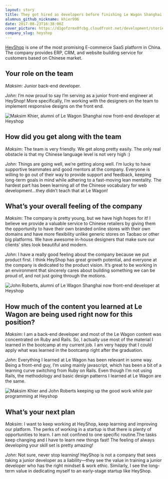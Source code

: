 ```yaml
---
layout: story
title: They got hired as developers before finishing Le Wagon Shanghai
alumnus_github_nickname: khier996
date: 2017-08-23T16:38:00Z
cover_picture: https://d1gofzrmx0fcbg.cloudfront.net/development/stories/pictures/000/000/018/cover/_H4A1105.jpg?1503506267
company_slug: heyshop
---
```


[HeyShop](http://hey.shop) is one of the most promising E-commerce SaaS platform in China. The company provides ERP, CRM, and website building service for customers based on Chinese market.

## Your role on the team

*Maksim*: Junior back-end developer.

*John*: I’m now proud to say I’m serving as a junior front-end engineer at HeyShop! More specifically, I’m working with the designers on the team to implement responsive designs on the front end.

<p><img src="https://raw.githubusercontent.com/lewagon/www-images/master/testimonials/maksimandjohn/john-and-max-got-hired-as-developers-before-finishing-le-wagon-shanghai_1.jpg" alt="Maksim Khier, alumni of Le Wagon Shanghai now front-end developer at Heyshop"></p>

## How did you get along with the team

*Maksim*: The team is very friendly. We get along pretty  easily. The only real obstacle is that my Chinese language level is not very high :)

*John*: Things are going well, we’re getting along well. I’m lucky to have supportive teammates and good mentors at the company. Everyone is willing to go out of their way to provide support and feedback, keeping long-term goals in mind while adhering to a fast-moving lean mentality. The hardest part has been learning all of the Chinese vocabulary for web development…they didn’t teach that at Le Wagon!

## What’s your overall feeling of the company

*Maksim*: The company is pretty young, but we have high hopes for it! I believe we provide a valuable service to Chinese retailers by giving them the opportunity to have their own branded online stores with their own domains and have more flexibility unlike generic stores on Taobao or other big platforms. We have awesome in-house designers that make sure our clients’ sites look beautiful and modern.

*John*: I have a really good feeling about the company because we put product first. I think HeyShop has great growth potential, and everyone at the company is dedicated to the product vision. It’s great to be working in an environment that sincerely cares about building something we can be proud of, and not just going through the motions.

<p><img src="https://raw.githubusercontent.com/lewagon/www-images/master/testimonials/maksimandjohn/john-and-max-got-hired-as-developers-before-finishing-le-wagon-shanghai_2.jpg" alt="John Roberts, alumni of Le Wagon Shanghai now front-end developer at Heyshop"></p>

## How much of the content you learned at Le Wagon are being used right now for this position?

*Maksim*: I am a back-end developer and most of the Le Wagon content was concentrated on Ruby and Rails. So, I actually use most of the material I learned in the bootcamp at my current job. I am very happy that I could apply what was learned in the bootcamp right after the graduation.

*John*: Everything I learned at Le Wagon has been relevant in some way. Being a front-end guy, I’m using mainly javascript, which has been a bit of a learning curve switching from Ruby on Rails. Even though I’m not using Rails, the methodology and basic design patterns I learned at Le Wagon are the same.

<p><img src="https://raw.githubusercontent.com/lewagon/www-images/master/testimonials/maksimandjohn/john-and-max-got-hired-as-developers-before-finishing-le-wagon-shanghai_3.jpg" alt="Maksim Khier and John Roberts keeping up the good work while pair programming at Heyshop"></p>

## What’s your next plan

*Maksim*: I want to keep working at HeyShop, keep learning and improving our platform. The perks of working in a startup is that there is plenty of opportunities to learn. I am not confined to one specific routine.The tasks keep changing and I have to learn new things fast! The feeling of always developing your skill set is pretty amazing!

*John*: Not sure, never stop learning! HeyShop is not a company that sees taking a junior developer as a liability—they see the value in training a junior developer who has the right mindset & work ethic. Similarly, I see the long-term value in dedicating myself to an early-stage startup like HeyShop.
